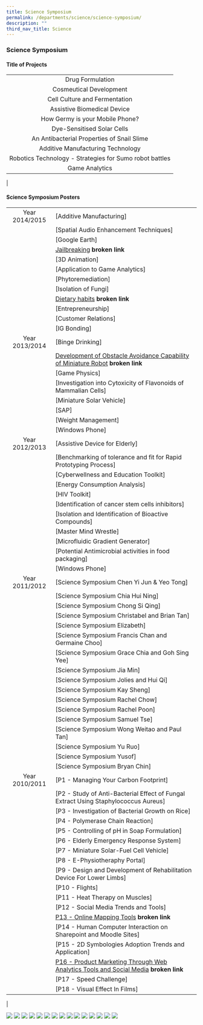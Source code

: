 ```yaml
---
title: Science Symposium
permalink: /departments/science/science-symposium/
description: ""
third_nav_title: Science
---
```

### **Science Symposium**
#### **Title of Projects**

|  |
|:---:|
| Drug Formulation |
| Cosmeutical Development |
| Cell Culture and Fermentation |
| Assistive Biomedical Device |
| How Germy is your Mobile Phone? |
| Dye-Sensitised Solar Cells |
| An Antibacterial Properties of Snail Slime |
| Additive Manufacturing Technology |
| Robotics Technology - Strategies for Sumo robot battles |
| Game Analytics |
|

#### **Science Symposium Posters**

|  |  |
|:---:|---|
| Year 2014/2015 | [Additive Manufacturing] |
|  | [Spatial Audio Enhancement Techniques] |
|  | [Google Earth] |
|  | [Jailbreaking](https://qql/slot/u706/Departments/Science/Science%20Symposium%20Posters/2015%20Poster/4.%20Jailbreaking1.pdf) **broken link** |
|  | [3D Animation] |
|  | [Application to Game Analytics] |
|  | [Phytoremediation] |
|  | [Isolation of Fungi] |
|  | [Dietary habits](https://www-z/qql/slot/u706/Departments/Science/Science%20Symposium%20Posters/2015%20Poster/9.%20Dietary%20habits1.pdf) **broken link** |
|  | [Entrepreneurship] |
|  | [Customer Relations] |
|  | [IG Bonding] |
| Year 2013/2014 | [Binge Drinking] |
|  | [Development of Obstacle Avoidance Capability of Miniature Robot](http://https/qql/slot/u706/Departments/Science/Science%20Symposium%20Posters/2014%20Science%20Symposium/Development%20of%20obstacle%20avoidance%20capability%20of%20miniature%20robot.pdf) **broken link** |
|  | [Game Physics] |
|  | [Investigation into Cytoxicity of Flavonoids of Mammalian Cells] |
|  | [Miniature Solar Vehicle] |
|  | [SAP] |
|  | [Weight Management] |
|  | [Windows Phone] |
| Year 2012/2013 | [Assistive Device for Elderly] |
|  | [Benchmarking of tolerance and fit for Rapid Prototyping Process] |
|  | [Cyberwellness and Education Toolkit] |
|  | [Energy Consumption Analysis] |
|  | [HIV Toolkit] |
|  | [Identification of cancer stem cells inhibitors] |
|  | [Isolation and Identification of Bioactive Compounds] |
|  | [Master Mind Wrestle] |
|  | [Microfluidic Gradient Generator] |
|  | [Potential Antimicrobial activities in food packaging] |
|  | [Windows Phone] |
| Year 2011/2012 | [Science Symposium Chen Yi Jun & Yeo Tong] |
|  | [Science Symposium Chia Hui Ning] |
|  | [Science Symposium Chong Si Qing] |
|  | [Science Symposium Christabel and Brian Tan] |
|  | [Science Symposium Elizabeth] |
|  | [Science Symposium Francis Chan and Germaine Choo] |
|  | [Science Symposium Grace Chia and Goh Sing Yee] |
|  | [Science Symposium Jia Min] |
|  | [Science Symposium Jolies and Hui Qi] |
|  | [Science Symposium Kay Sheng] |
|  | [Science Symposium Rachel Chow] |
|  | [Science Symposium Rachel Poon] |
|  | [Science Symposium Samuel Tse] |
|  | [Science Symposium Wong Weitao and Paul Tan] |
|  | [Science Symposium Yu Ruo] |
|  | [Science Symposium Yusof] |
|  | [Science Symposium Bryan Chin] |
| Year 2010/2011 | [P1 - Managing Your Carbon Footprint] |
|  | [P2 - Study of Anti-Bacterial Effect of Fungal Extract Using Staphylococcus Aureus] |
|  | [P3 - Investigation of Bacterial Growth on Rice] |
|  | [P4 - Polymerase Chain Reaction] |
|  | [P5 - Controlling of pH in Soap Formulation] |
|  | [P6 - Elderly Emergency Response System] |
|  | [P7 - Miniature Solar-Fuel Cell Vehicle] |
|  | [P8 - E-Physiotheraphy Portal] |
|  | [P9 - Design and Development of Rehabilitation Device For Lower Limbs] |
|  | [P10 - Flights] |
|  | [P11 - Heat Therapy on Muscles] |
|  | [P12 - Social Media Trends and Tools] |
|  | [P13 - Online Mapping Tools](http://h/qql/slot/u706/Departments/Science/Science%20Symposium%20Posters/P13%20-%20ONLINE%20MAPPING%20PORTAL.jpg) **broken link** |
|  | [P14 - Human Computer Interaction on Sharepoint and Moodle Sites] |
|  | [P15 - 2D Symbologies Adoption Trends and Application] |
|  | [P16 - Product Marketing Through Web Analytics Tools and Social Media](https://www.zhonghuasec.moe.edu.sg/qql/slot/u706/Departments/Science/Science%20Symposium%20Posters/P15%20-%202D%20SYMBOLOGIES%20ADOPTION%20TRENDS%20AND%20APPLICATION.jpg) **broken link** |
|  | [P17 - Speed Challenge] |
|  | [P18 - Visual Effect In Films] |
|

![](/images/scisymposium1.jpg)
![](/images/scisymposium2.jpg)
![](/images/scisymposium3.jpg)
![](/images/scisymposium4.jpg)
![](/images/scisymposium5.jpg)
![](/images/scisymposium6.jpg)
![](/images/scisymposium7.jpg)
![](/images/scisymposium8.jpg)
![](/images/scisymposium9.jpg)
![](/images/scisymposium10.jpg)
![](/images/scisymposium12.jpg)
![](/images/scisymposium14.jpg)
![](/images/scisymposium15.jpg)
![](/images/scisymposium17.jpg)
![](/images/scisymposium18.jpg)

